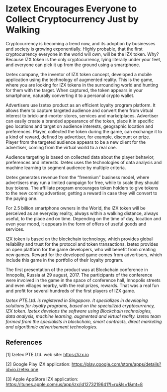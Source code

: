 # Izetex Encourages Everyone to Collect Cryptocurrency Just by Walking

Cryptocurrency is becoming a trend now, and its adoption by businesses and society is growing exponentially. 
Highly probable, that the first cryptocurrency everyone in the world will own, will be the IZX token. 
Why? Because IZX token is the only cryptocurrency, lying literally under your feet, and everyone can 
pick it up from the ground using a smartphone.
 
Izetex company, the inventor of IZX token concept, developed a mobile application using the technology of 
augmented reality. This is the game, where you are looking for IZX tokens in the surrounding world and 
hunting for them with the target. When captured, the token appears in your smartphone, naturally converting 
it to a personal crypto wallet.
 
Advertisers use Izetex product as an efficient loyalty program platform. It allows them to capture 
targeted audience and convert them from virtual interest to brick-and-morter stores, services and 
marketplaces. Advertiser can easily create a branded appearance of the token, place it in specific 
geo locations and target on audience interests, geographic location and preferences. Player, 
collected the token during the game, can exchange it to a kind of reward, defined by advertiser, 
for example, discount or prize. Player from the targeted audience appears to be a new client 
for the advertiser, coming from the virtual world to a real one.
 
Audience targeting is based on collected data about the player behavior, preferences and interests. 
Izetex uses the technologies of data analysis and machine learning to segment audience by multiple criteria.
 
Izetex generates revenue from the “freemium” business model, where advertisers may run a limited 
campaign for free, while to scale they should buy tokens. The affiliate program encourages token 
holders to give tokens to the new coming advertiser, getting a reward in case they 
will convert to the paying one.
 
For 2.5 billion smartphone owners in the World, the IZX token will be perceived as an everyday reality, 
always within a walking distance, always useful, to the place and on time.
Depending on the time of day, location and even your mood, it appears in the form of offers of 
useful goods and services.
 
IZX token is based on the blockchain technology, which provides global reliability and trust 
for the protocol and token transactions. Izetex provides an open platform for the game developers, 
who will benefit from creating new games. Reward for the developed game comes from advertisers, 
which include this game in the portfolio of their loyalty program.
 
The first presentation of the product was at Blockchain conference in Innopolis, Russia at 29 august, 2017. 
The participants of the conference were involved in the game in the space of 
conference hall, Innopolis streets and even villages nearby, with the real prizes, rewards. 
That was a real fun and profit for several hundreds of the first players of IZX game.
 
_Izetex PTE.Ltd.  is registered in Singapore. It specializes in developing solutions for 
loyalty programs, based on the specialized cryptocurrency, IZX token. 
Izetex develops the software using Blockchain technologies, data analysis, machine learning, 
augmented and virtual reality. Izetex team formed from the specialists in blockchain, 
smart contracts, direct marketing and algorithmic advertisement technologies._

## References

[1] Izetex PTE.Ltd. web site: https://izx.io

[2] Google Play IZX application: https://play.google.com/store/apps/details?id=io.izetex.one

[3] Apple AppStore IZX application: https://itunes.apple.com/us/app/izx/id1273219641?l=ru&ls=1&mt=8
